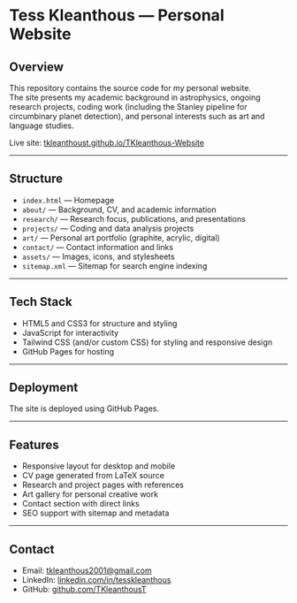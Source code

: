 # Tess Kleanthous — Personal Website

## Overview
This repository contains the source code for my personal website.  
The site presents my academic background in astrophysics, ongoing research projects, coding work (including the Stanley pipeline for circumbinary planet detection), and personal interests such as art and language studies.

Live site: [tkleanthoust.github.io/TKleanthous-Website](https://tkleanthoust.github.io/TKleanthous-Website)

---

## Structure
- `index.html` — Homepage  
- `about/` — Background, CV, and academic information  
- `research/` — Research focus, publications, and presentations  
- `projects/` — Coding and data analysis projects  
- `art/` — Personal art portfolio (graphite, acrylic, digital)  
- `contact/` — Contact information and links  
- `assets/` — Images, icons, and stylesheets  
- `sitemap.xml` — Sitemap for search engine indexing  

---

## Tech Stack
- HTML5 and CSS3 for structure and styling  
- JavaScript for interactivity
- Tailwind CSS (and/or custom CSS) for styling and responsive design  
- GitHub Pages for hosting  

---

## Deployment
The site is deployed using GitHub Pages.

---

## Features
- Responsive layout for desktop and mobile  
- CV page generated from LaTeX source  
- Research and project pages with references  
- Art gallery for personal creative work  
- Contact section with direct links  
- SEO support with sitemap and metadata  

---

## Contact
- Email: [tkleanthous2001@gmail.com](mailto:tkleanthous2001@gmail.com)  
- LinkedIn: [linkedin.com/in/tesskleanthous](https://www.linkedin.com/in/tesskleanthous)  
- GitHub: [github.com/TKleanthousT](https://github.com/TKleanthousT)  


